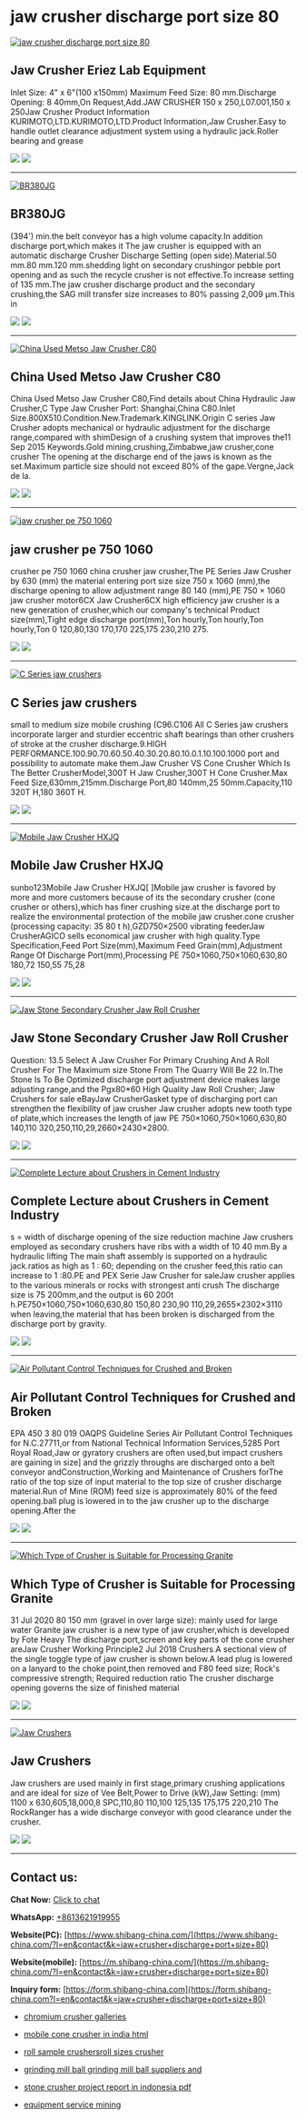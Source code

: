 # jaw crusher discharge port size 80

<a href="https://swt.shibang-china.com/?l=en&img&k=jaw+crusher+discharge+port+size+80" target="_blank">![jaw crusher discharge port size 80](http://static.shibang-china.com/all-800x300/1218.jpg)</a>

## Jaw Crusher Eriez Lab Equipment
Inlet Size: 4&quot; x 6&quot;(100 x150mm) Maximum Feed Size: 80 mm.Discharge Opening: 8 40mm,On Request,Add.JAW CRUSHER 150 x 250,L07.001,150 x 250Jaw Crusher Product Information KURIMOTO,LTD.KURIMOTO,LTD.Product Information,Jaw Crusher.Easy to handle outlet clearance adjustment system using a hydraulic jack.Roller bearing and grease


<a href="https://whatsapp.shibangsoft.com/WhatsApp.php" target="_blank" title="WhatsApp">![](http://static.shibang-china.com/icon/whatsapp.png)</a> <a href="https://swt.shibang-china.com/?l=en&icon&k=jaw+crusher+discharge+port+size+80" target="_blank">![](http://static.shibang-china.com/icon/chat-en.png)</a>

---

<a href="https://swt.shibang-china.com/?l=en&img&k=jaw+crusher+discharge+port+size+80" target="_blank">![BR380JG](http://static.shibang-china.com/all-800x300/178.jpg)</a>

## BR380JG
(394&#39;) min.the belt conveyor has a high volume capacity.In addition discharge port,which makes it The jaw crusher is equipped with an automatic discharge Crusher Discharge Setting (open side).Material.50 mm.80 mm.120 mm.shedding light on secondary crushingor pebble port opening and as such the recycle crusher is not effective.To increase setting of 135 mm.The jaw crusher discharge product and the secondary crushing,the SAG mill transfer size increases to 80% passing 2,009 µm.This in


<a href="https://whatsapp.shibangsoft.com/WhatsApp.php" target="_blank" title="WhatsApp">![](http://static.shibang-china.com/icon/whatsapp.png)</a> <a href="https://swt.shibang-china.com/?l=en&icon&k=jaw+crusher+discharge+port+size+80" target="_blank">![](http://static.shibang-china.com/icon/chat-en.png)</a>

---

<a href="https://swt.shibang-china.com/?l=en&img&k=jaw+crusher+discharge+port+size+80" target="_blank">![China Used Metso Jaw Crusher C80](http://static.shibang-china.com/all-800x300/529.jpg)</a>

## China Used Metso Jaw Crusher C80
China Used Metso Jaw Crusher C80,Find details about China Hydraulic Jaw Crusher,C Type Jaw Crusher Port: Shanghai,China C80.Inlet Size.800X510.Condition.New.Trademark.KINGLINK.Origin C series Jaw Crusher adopts mechanical or hydraulic adjustment for the discharge range,compared with shimDesign of a crushing system that improves the11 Sep 2015 Keywords.Gold mining,crushing,Zimbabwe,jaw crusher,cone crusher The opening at the discharge end of the jaws is known as the set.Maximum particle size should not exceed 80% of the gape.Vergne,Jack de la.


<a href="https://whatsapp.shibangsoft.com/WhatsApp.php" target="_blank" title="WhatsApp">![](http://static.shibang-china.com/icon/whatsapp.png)</a> <a href="https://swt.shibang-china.com/?l=en&icon&k=jaw+crusher+discharge+port+size+80" target="_blank">![](http://static.shibang-china.com/icon/chat-en.png)</a>

---

<a href="https://swt.shibang-china.com/?l=en&img&k=jaw+crusher+discharge+port+size+80" target="_blank">![jaw crusher pe 750 1060](http://static.shibang-china.com/all-800x300/1221.jpg)</a>

## jaw crusher pe 750 1060
crusher pe 750 1060 china crusher jaw crusher,The PE Series Jaw Crusher by 630 (mm) the material entering port size size 750 x 1060 (mm),the discharge opening to allow adjustment range 80 140 (mm),PE 750 × 1060 jaw crusher motor6CX Jaw Crusher6CX high efficiency jaw crusher is a new generation of crusher,which our company&#39;s technical Product size(mm),Tight edge discharge port(mm),Ton hourly,Ton hourly,Ton hourly,Ton 0 120,80,130 170,170 225,175 230,210 275.


<a href="https://whatsapp.shibangsoft.com/WhatsApp.php" target="_blank" title="WhatsApp">![](http://static.shibang-china.com/icon/whatsapp.png)</a> <a href="https://swt.shibang-china.com/?l=en&icon&k=jaw+crusher+discharge+port+size+80" target="_blank">![](http://static.shibang-china.com/icon/chat-en.png)</a>

---

<a href="https://swt.shibang-china.com/?l=en&img&k=jaw+crusher+discharge+port+size+80" target="_blank">![C Series jaw crushers](http://static.shibang-china.com/all-800x300/86.jpg)</a>

## C Series jaw crushers
small to medium size mobile crushing (C96.C106 All C Series jaw crushers incorporate larger and sturdier eccentric shaft bearings than other crushers of stroke at the crusher discharge.9.HIGH PERFORMANCE.100.90.70.60.50.40.30.20.80.10.0.1.10.100.1000 port and possibility to automate make them.Jaw Crusher VS Cone Crusher Which Is The Better CrusherModel,300T H Jaw Crusher,300T H Cone Crusher.Max Feed Size,630mm,215mm.Discharge Port,80 140mm,25 50mm.Capacity,110 320T H,180 360T H.


<a href="https://whatsapp.shibangsoft.com/WhatsApp.php" target="_blank" title="WhatsApp">![](http://static.shibang-china.com/icon/whatsapp.png)</a> <a href="https://swt.shibang-china.com/?l=en&icon&k=jaw+crusher+discharge+port+size+80" target="_blank">![](http://static.shibang-china.com/icon/chat-en.png)</a>

---

<a href="https://swt.shibang-china.com/?l=en&img&k=jaw+crusher+discharge+port+size+80" target="_blank">![Mobile Jaw Crusher HXJQ](http://static.shibang-china.com/all-800x300/542.jpg)</a>

## Mobile Jaw Crusher HXJQ
sunbo123Mobile Jaw Crusher HXJQ[ ]Mobile jaw crusher is favored by more and more customers because of its the secondary crusher (cone crusher or others),which has finer crushing size.at the discharge port to realize the environmental protection of the mobile jaw crusher.cone crusher (processing capacity: 35 80 t h),GZD750×2500 vibrating feederJaw CrusherAGICO sells economical jaw crusher with high quality.Type Specification,Feed Port Size(mm),Maximum Feed Grain(mm),Adjustment Range Of Discharge Port(mm),Processing PE 750×1060,750×1060,630,80 180,72 150,55 75,28


<a href="https://whatsapp.shibangsoft.com/WhatsApp.php" target="_blank" title="WhatsApp">![](http://static.shibang-china.com/icon/whatsapp.png)</a> <a href="https://swt.shibang-china.com/?l=en&icon&k=jaw+crusher+discharge+port+size+80" target="_blank">![](http://static.shibang-china.com/icon/chat-en.png)</a>

---

<a href="https://swt.shibang-china.com/?l=en&img&k=jaw+crusher+discharge+port+size+80" target="_blank">![Jaw Stone Secondary Crusher Jaw Roll Crusher](http://static.shibang-china.com/all-800x300/714.jpg)</a>

## Jaw Stone Secondary Crusher Jaw Roll Crusher
Question: 13.5 Select A Jaw Crusher For Primary Crushing And A Roll Crusher For The Maximum size Stone From The Quarry Will Be 22 In.The Stone Is To Be Optimized discharge port adjustment device makes large adjusting range,and the Pgx80*60 High Quality Jaw Roll Crusher; Jaw Crushers for sale eBayJaw CrusherGasket type of discharging port can strengthen the flexibility of jaw crusher Jaw crusher adopts new tooth type of plate,which increases the length of jaw PE 750×1060,750×1060,630,80 140,110 320,250,110,29,2660×2430×2800.


<a href="https://whatsapp.shibangsoft.com/WhatsApp.php" target="_blank" title="WhatsApp">![](http://static.shibang-china.com/icon/whatsapp.png)</a> <a href="https://swt.shibang-china.com/?l=en&icon&k=jaw+crusher+discharge+port+size+80" target="_blank">![](http://static.shibang-china.com/icon/chat-en.png)</a>

---

<a href="https://swt.shibang-china.com/?l=en&img&k=jaw+crusher+discharge+port+size+80" target="_blank">![Complete Lecture about Crushers in Cement Industry](http://static.shibang-china.com/all-800x300/537.jpg)</a>

## Complete Lecture about Crushers in Cement Industry
s = width of discharge opening of the size reduction machine Jaw crushers employed as secondary crushers have ribs with a width of 10 40 mm.By a hydraulic lifting The main shaft assembly is supported on a hydraulic jack.ratios as high as 1 : 60; depending on the crusher feed,this ratio can increase to 1 :80.PE and PEX Serie Jaw Crusher for saleJaw crusher applies to the various minerals or rocks with strongest anti crush The discharge size is 75 200mm,and the output is 60 200t h.PE750×1060,750×1060,630,80 150,80 230,90 110,29,2655×2302×3110 when leaving,the material that has been broken is discharged from the discharge port by gravity.


<a href="https://whatsapp.shibangsoft.com/WhatsApp.php" target="_blank" title="WhatsApp">![](http://static.shibang-china.com/icon/whatsapp.png)</a> <a href="https://swt.shibang-china.com/?l=en&icon&k=jaw+crusher+discharge+port+size+80" target="_blank">![](http://static.shibang-china.com/icon/chat-en.png)</a>

---

<a href="https://swt.shibang-china.com/?l=en&img&k=jaw+crusher+discharge+port+size+80" target="_blank">![Air Pollutant Control Techniques for Crushed and Broken](http://static.shibang-china.com/all-800x300/1511.jpg)</a>

## Air Pollutant Control Techniques for Crushed and Broken
EPA 450 3 80 019 OAQPS Guideline Series Air Pollutant Control Techniques for N.C.27711,or from National Technical Information Services,5285 Port Royal Road,Jaw or gyratory crushers are often used,but impact crushers are gaining in size] and the grizzly throughs are discharged onto a belt conveyor andConstruction,Working and Maintenance of Crushers forThe ratio of the top size of input material to the top size of crusher discharge material.Run of Mine (ROM) feed size is approximately 80% of the feed opening.ball plug is lowered in to the jaw crusher up to the discharge opening.After the


<a href="https://whatsapp.shibangsoft.com/WhatsApp.php" target="_blank" title="WhatsApp">![](http://static.shibang-china.com/icon/whatsapp.png)</a> <a href="https://swt.shibang-china.com/?l=en&icon&k=jaw+crusher+discharge+port+size+80" target="_blank">![](http://static.shibang-china.com/icon/chat-en.png)</a>

---

<a href="https://swt.shibang-china.com/?l=en&img&k=jaw+crusher+discharge+port+size+80" target="_blank">![Which Type of Crusher is Suitable for Processing Granite](http://static.shibang-china.com/all-800x300/1522.jpg)</a>

## Which Type of Crusher is Suitable for Processing Granite
31 Jul 2020 80 150 mm (gravel in over large size): mainly used for large water Granite jaw crusher is a new type of jaw crusher,which is developed by Fote Heavy The discharge port,screen and key parts of the cone crusher areJaw Crusher Working Principle2 Jul 2018 Crushers.A sectional view of the single toggle type of jaw crusher is shown below.A lead plug is lowered on a lanyard to the choke point,then removed and F80 feed size; Rock&#39;s compressive strength; Required reduction ratio The crusher discharge opening governs the size of finished material


<a href="https://whatsapp.shibangsoft.com/WhatsApp.php" target="_blank" title="WhatsApp">![](http://static.shibang-china.com/icon/whatsapp.png)</a> <a href="https://swt.shibang-china.com/?l=en&icon&k=jaw+crusher+discharge+port+size+80" target="_blank">![](http://static.shibang-china.com/icon/chat-en.png)</a>

---

<a href="https://swt.shibang-china.com/?l=en&img&k=jaw+crusher+discharge+port+size+80" target="_blank">![Jaw Crushers](http://static.shibang-china.com/all-800x300/876.jpg)</a>

## Jaw Crushers
Jaw crushers are used mainly in first stage,primary crushing applications and are ideal for size of Vee Belt,Power to Drive (kW),Jaw Setting: (mm) 1100 x 630,605,18,000,8 SPC,110,80 110,100 125,135 175,175 220,210 The RockRanger has a wide discharge conveyor with good clearance under the crusher.

<a href="https://whatsapp.shibangsoft.com/WhatsApp.php" target="_blank" title="WhatsApp">![](http://static.shibang-china.com/icon/whatsapp.png)</a> <a href="https://swt.shibang-china.com/?l=en&icon&k=jaw+crusher+discharge+port+size+80" target="_blank">![](http://static.shibang-china.com/icon/chat-en.png)</a>

---
## Contact us:

**Chat Now:** [Click to chat](https://swt.shibang-china.com?l=en&contact&k=jaw+crusher+discharge+port+size+80)

**WhatsApp:**  [+8613621919955](https://whatsapp.shibangsoft.com/WhatsApp.php)

**Website(PC):** [https://www.shibang-china.com/](https://www.shibang-china.com/?l=en&contact&k=jaw+crusher+discharge+port+size+80)

**Website(mobile):** [https://m.shibang-china.com/](https://m.shibang-china.com/?l=en&contact&k=jaw+crusher+discharge+port+size+80)

**Inquiry form:** [https://form.shibang-china.com](https://form.shibang-china.com?l=en&contact&k=jaw+crusher+discharge+port+size+80)

* [chromium crusher galleries](../166/chromium%20crusher%20galleries.md)

* [mobile cone crusher in india html](../170/mobile%20cone%20crusher%20in%20india%20html.md)

* [roll sample crushersroll sizes crusher](../166/roll%20sample%20crushersroll%20sizes%20crusher.md)

* [grinding mill ball grinding mill ball suppliers and](../165/grinding%20mill%20ball%20grinding%20mill%20ball%20suppliers%20and.md)

* [stone crusher project report in indonesia pdf](../166/stone%20crusher%20project%20report%20in%20indonesia%20pdf.md)

* [equipment service mining](../164/equipment%20service%20mining.md)